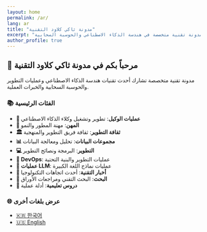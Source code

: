 ```yaml
---
layout: home
permalink: /ar/
lang: ar
title: "مدونة ثاكي كلاود التقنية"
excerpt: "مدونة تقنية متخصصة في هندسة الذكاء الاصطناعي والحوسبة السحابية"
author_profile: true
---
```


## 🚀 مرحباً بكم في مدونة ثاكي كلاود التقنية

مدونة تقنية متخصصة تشارك أحدث تقنيات هندسة الذكاء الاصطناعي وعمليات التطوير والحوسبة السحابية والخبرات العملية.

### 📚 الفئات الرئيسية

- **🤖 عمليات الوكيل**: تطوير وتشغيل وكلاء الذكاء الاصطناعي
- **💼 المهن**: مهنة المطور والنمو
- **🏛️ ثقافة التطوير**: ثقافة فريق التطوير والمنهجية
- **📊 مجموعات البيانات**: تحليل ومعالجة البيانات
- **💻 التطوير**: البرمجة ونصائح التطوير
- **🔧 DevOps**: عمليات التطوير والبنية التحتية
- **🧠 عمليات LLM**: عمليات نماذج اللغة الكبيرة
- **📰 أخبار التقنية**: أحدث اتجاهات التكنولوجيا
- **🔬 البحث**: البحث التقني ومراجعات الأوراق
- **📖 دروس تعليمية**: أدلة عملية

### 🌐 عرض بلغات أخرى

- [🇰🇷 한국어](/ko/)
- [🇺🇸 English](/en/)
